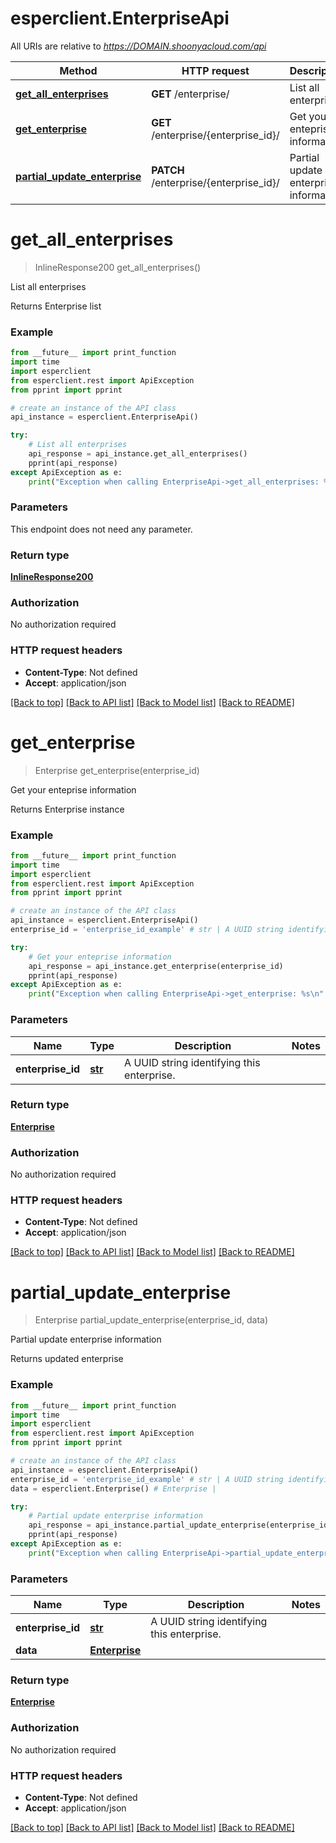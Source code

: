 # esperclient.EnterpriseApi

All URIs are relative to *https://DOMAIN.shoonyacloud.com/api*

Method | HTTP request | Description
------------- | ------------- | -------------
[**get_all_enterprises**](EnterpriseApi.md#get_all_enterprises) | **GET** /enterprise/ | List all enterprises
[**get_enterprise**](EnterpriseApi.md#get_enterprise) | **GET** /enterprise/{enterprise_id}/ | Get your enteprise information
[**partial_update_enterprise**](EnterpriseApi.md#partial_update_enterprise) | **PATCH** /enterprise/{enterprise_id}/ | Partial update enterprise information


# **get_all_enterprises**
> InlineResponse200 get_all_enterprises()

List all enterprises

Returns Enterprise list

### Example
```python
from __future__ import print_function
import time
import esperclient
from esperclient.rest import ApiException
from pprint import pprint

# create an instance of the API class
api_instance = esperclient.EnterpriseApi()

try:
    # List all enterprises
    api_response = api_instance.get_all_enterprises()
    pprint(api_response)
except ApiException as e:
    print("Exception when calling EnterpriseApi->get_all_enterprises: %s\n" % e)
```

### Parameters
This endpoint does not need any parameter.

### Return type

[**InlineResponse200**](InlineResponse200.md)

### Authorization

No authorization required

### HTTP request headers

 - **Content-Type**: Not defined
 - **Accept**: application/json

[[Back to top]](#) [[Back to API list]](../README.md#documentation-for-api-endpoints) [[Back to Model list]](../README.md#documentation-for-models) [[Back to README]](../README.md)

# **get_enterprise**
> Enterprise get_enterprise(enterprise_id)

Get your enteprise information

Returns Enterprise instance

### Example
```python
from __future__ import print_function
import time
import esperclient
from esperclient.rest import ApiException
from pprint import pprint

# create an instance of the API class
api_instance = esperclient.EnterpriseApi()
enterprise_id = 'enterprise_id_example' # str | A UUID string identifying this enterprise.

try:
    # Get your enteprise information
    api_response = api_instance.get_enterprise(enterprise_id)
    pprint(api_response)
except ApiException as e:
    print("Exception when calling EnterpriseApi->get_enterprise: %s\n" % e)
```

### Parameters

Name | Type | Description  | Notes
------------- | ------------- | ------------- | -------------
 **enterprise_id** | [**str**](.md)| A UUID string identifying this enterprise. | 

### Return type

[**Enterprise**](Enterprise.md)

### Authorization

No authorization required

### HTTP request headers

 - **Content-Type**: Not defined
 - **Accept**: application/json

[[Back to top]](#) [[Back to API list]](../README.md#documentation-for-api-endpoints) [[Back to Model list]](../README.md#documentation-for-models) [[Back to README]](../README.md)

# **partial_update_enterprise**
> Enterprise partial_update_enterprise(enterprise_id, data)

Partial update enterprise information

Returns updated enterprise

### Example
```python
from __future__ import print_function
import time
import esperclient
from esperclient.rest import ApiException
from pprint import pprint

# create an instance of the API class
api_instance = esperclient.EnterpriseApi()
enterprise_id = 'enterprise_id_example' # str | A UUID string identifying this enterprise.
data = esperclient.Enterprise() # Enterprise | 

try:
    # Partial update enterprise information
    api_response = api_instance.partial_update_enterprise(enterprise_id, data)
    pprint(api_response)
except ApiException as e:
    print("Exception when calling EnterpriseApi->partial_update_enterprise: %s\n" % e)
```

### Parameters

Name | Type | Description  | Notes
------------- | ------------- | ------------- | -------------
 **enterprise_id** | [**str**](.md)| A UUID string identifying this enterprise. | 
 **data** | [**Enterprise**](Enterprise.md)|  | 

### Return type

[**Enterprise**](Enterprise.md)

### Authorization

No authorization required

### HTTP request headers

 - **Content-Type**: Not defined
 - **Accept**: application/json

[[Back to top]](#) [[Back to API list]](../README.md#documentation-for-api-endpoints) [[Back to Model list]](../README.md#documentation-for-models) [[Back to README]](../README.md)


